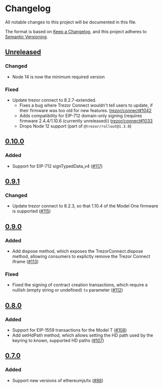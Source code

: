 # Changelog
All notable changes to this project will be documented in this file.

The format is based on [Keep a Changelog](https://keepachangelog.com/en/1.0.0/),
and this project adheres to [Semantic Versioning](https://semver.org/spec/v2.0.0.html).

## [Unreleased]
### Changed
- Node 14 is now the minimum required version

### Fixed
- Update trezor connect to 8.2.7-extended.
  - Fixes a bug where Trezor Connect wouldn't tell users to update,
    if their firmware was too old for new features. [trezor/connect#1042](https://github.com/trezor/connect/pull/1042)
  - Adds compatibility for EIP-712 domain-only signing
    (requires firmware 2.4.4/1.10.6 (currently unreleased)) [trezor/connect#1033](https://github.com/trezor/connect/pull/1033)
  - Drops Node 12 support (part of `@trezor/rollout@1.3.0`)

## [0.10.0]
### Added
- Support for EIP-712 signTypedData_v4 ([#117](https://github.com/MetaMask/eth-trezor-keyring/pull/117))

## [0.9.1]
### Changed
- Update trezor connect to 8.2.3, so that 1.10.4 of the Model One firmware is supported ([#115](https://github.com/MetaMask/eth-trezor-keyring/pull/115))

## [0.9.0]
### Added
- Add dispose method, which exposes the TrezorConnect.dispose method, allowing consumers to explictly remove the Trezor Connect iframe ([#113](https://github.com/MetaMask/eth-trezor-keyring/pull/13))

### Fixed
- Fixed the signing of contract creation transactions, which require a nullish (empty string or undefined) `to` parameter ([#112](https://github.com/MetaMask/eth-trezor-keyring/pull/112))

## [0.8.0]
### Added
- Support for EIP-1559 transactions for the Model T ([#108](https://github.com/MetaMask/eth-trezor-keyring/pull/108))
- Add setHdPath method, which allows setting the HD path used by the keyring to known, supported HD paths ([#107](https://github.com/MetaMask/eth-trezor-keyring/pull/107))

## [0.7.0]
### Added
- Support new versions of ethereumjs/tx ([#88](https://github.com/MetaMask/eth-trezor-keyring/pull/88))

[Unreleased]: https://github.com/metamask/eth-trezor-keyring/compare/v0.10.0...HEAD
[0.10.0]: https://github.com/metamask/eth-trezor-keyring/compare/v0.9.1...v0.10.0
[0.9.1]: https://github.com/metamask/eth-trezor-keyring/compare/v0.9.0...v0.9.1
[0.9.0]: https://github.com/metamask/eth-trezor-keyring/compare/v0.8.0...v0.9.0
[0.8.0]: https://github.com/metamask/eth-trezor-keyring/compare/v0.7.0...v0.8.0
[0.7.0]: https://github.com/metamask/eth-trezor-keyring/releases/tag/v0.7.0
